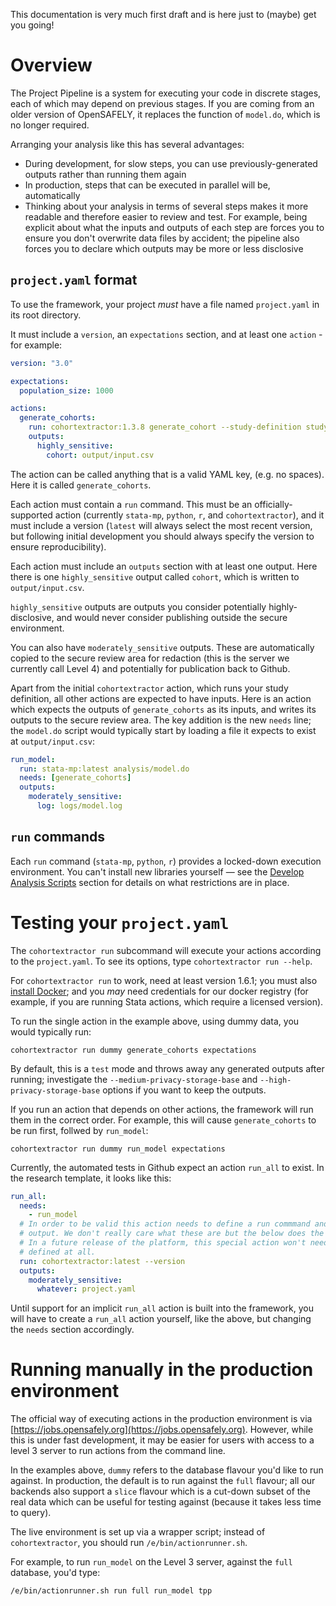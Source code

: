 This documentation is very much first draft and is here just to (maybe) get you going!

# Overview

The Project Pipeline is a system for executing your code in discrete stages, each of which may depend on previous stages. If you are coming from an older version of OpenSAFELY, it replaces the function of `model.do`, which is no longer required.

Arranging your analysis like this has several advantages:

- During development, for slow steps, you can use previously-generated outputs rather than running them again
- In production, steps that can be executed in parallel will be, automatically
- Thinking about your analysis in terms of several steps makes it more readable and therefore easier to review and test. For example, being explicit about what the inputs and outputs of each step are forces you to ensure you don't overwrite data files by accident; the pipeline also forces you to declare which outputs may be more or less disclosive

## `project.yaml` format

To use the framework, your project _must_ have a file named `project.yaml` in its root directory.

It must include a `version`, an `expectations` section, and at least one `action` - for example:

```yaml
version: "3.0"

expectations:
  population_size: 1000

actions:
  generate_cohorts:
    run: cohortextractor:1.3.8 generate_cohort --study-definition study_definition
    outputs:
      highly_sensitive:
        cohort: output/input.csv
```

The action can be called anything that is a valid YAML key, (e.g. no spaces). Here it is called `generate_cohorts`.

Each action must contain a `run` command. This must be an officially-supported action (currently `stata-mp`, `python`, `r`, and `cohortextractor`), and it must include a version (`latest` will always select the most recent version, but following initial development you should always specify the version to ensure reproducibility).

Each action must include an `outputs` section with at least one output. Here there is one `highly_sensitive` output called `cohort`, which is written to `output/input.csv`.

`highly_sensitive` outputs are outputs you consider potentially highly-disclosive, and would never consider publishing outside the secure environment.

You can also have `moderately_sensitive` outputs. These are automatically copied to the secure review area for redaction (this is the server we currently call Level 4) and potentially for publication back to Github.

Apart from the initial `cohortextractor` action, which runs your study definition, all other actions are expected to have inputs. Here is an action which expects the outputs of `generate_cohorts` as its inputs, and writes its outputs to the secure review area. The key addition is the new `needs` line; the `model.do` script would typically start by loading a file it expects to exist at `output/input.csv`:

```yaml
run_model:
  run: stata-mp:latest analysis/model.do
  needs: [generate_cohorts]
  outputs:
    moderately_sensitive:
      log: logs/model.log
```

## `run` commands

Each `run` command (`stata-mp`, `python`, `r`) provides a locked-down execution environment.
You can't install new libraries yourself &mdash; see the [Develop Analysis Scripts](workflow-develop-analysis-scripts.md) section for details on what restrictions are in place.



# Testing your `project.yaml`

The `cohortextractor run` subcommand will execute your actions according to the `project.yaml`. To see its options, type `cohortextractor run --help`.

For `cohortextractor run` to work, need at least version 1.6.1; you must also
[install Docker](install-docker.md); and you _may_ need credentials for our
docker registry (for example, if you are running Stata actions, which require a
licensed version).

To run the single action in the example above, using dummy data, you would typically run:

    cohortextractor run dummy generate_cohorts expectations

By default, this is a `test` mode and throws away any generated outputs after running; investigate the `--medium-privacy-storage-base` and `--high-privacy-storage-base` options if you want to keep the outputs.

If you run an action that depends on other actions, the framework will run them
in the correct order. For example, this will cause `generate_cohorts` to be run first, follwed by `run_model`:

    cohortextractor run dummy run_model expectations

Currently, the automated tests in Github expect an action `run_all` to exist.
In the research template, it looks like this:

```yaml
run_all:
  needs:
    - run_model
  # In order to be valid this action needs to define a run commmand and some
  # output. We don't really care what these are but the below does the trick.
  # In a future release of the platform, this special action won't need to be
  # defined at all.
  run: cohortextractor:latest --version
  outputs:
    moderately_sensitive:
      whatever: project.yaml
```

Until support for an implicit `run_all` action is built into the framework, you will have to create a `run_all` action yourself, like the above, but changing the `needs` section accordingly.

# Running manually in the production environment

The official way of executing actions in the production environment is via [https://jobs.opensafely.org](https://jobs.opensafely.org). However, while this is under fast development, it may be easier for users with access to a level 3 server to run actions from the command line.

In the examples above, `dummy` refers to the database flavour you'd like to run against. In production, the default is to run against the `full` flavour; all our backends also support a `slice` flavour which is a cut-down subset of the real data which can be useful for testing against (because it takes less time to query).

The live environment is set up via a wrapper script; instead of `cohortextractor`, you should run `/e/bin/actionrunner.sh`.

For example, to run `run_model` on the Level 3 server, against the `full` database, you'd type:

    /e/bin/actionrunner.sh run full run_model tpp
